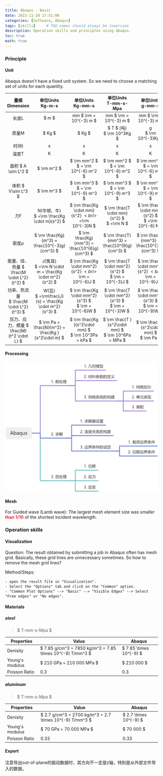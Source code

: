 ```yaml
---
title: Abaqus - Basic
date: 2023-11-28 17:51:00
categories: [Software, Abaqus]
tags: [skills]     # TAG names should always be lowercase
description: Operation skills and principles using Abaqus.
toc: true
math: true
---
```


### Principle
#### Unit
Abaqus doesn't have a fixed unit system. So we need to choose a matching set of units for each quantity.

| 量纲<br/>Dimension | 单位Units<br/>Kg-m-s | 单位Units<br/>Kg-mm-s | 单位Units<br/>T-mm-s-Mpa | 单位Units<br/>g-mm-s |
| :---: | :---: | :---: | :---: | :---: |
| 长度L | $ m $ | mm $ \rm = 10^{-3} m $ | mm $ \rm = 10^{-3} m $ | mm $ \rm = 10^{-3} m $ |
| 质量M | $ Kg $ | $ Kg $  | $ T $ (吨)<br/> $ \rm 10^3Kg $ | g <br/> $ \rm 10^{-3}Kg $ |
| 时间t | s | s | s | s |
| 温度T | K | K | K | K |
| 面积 $ A \sim L^2 $ | $ \rm m^2 $ | $ \rm mm^2 $ $ =  \rm 10^{-6} m^2 $ | $ \rm mm^2 $ $ =  \rm 10^{-6} m^2 $ | $ \rm mm^2 $ $ =  \rm 10^{-6} m^2 $ |
| 体积 $ V\sim L^3 $ | $ \rm m^3 $ | $ \rm mm^3 $ $ = \rm 10^{-9} m^3  $ | $ \rm mm^3 $ $ = \rm 10^{-9} m^3  $ | $ \rm mm^3 $ $ = \rm 10^{-9} m^3  $ |
| 力F | N(牛顿、牛)<br/> $ =\rm \frac{Kg \cdot m}{s^2} $ | $ \rm \frac{Kg \cdot mm}{s^2} $<br/>$ =\rm 10^{-3}N $ | $ \rm \frac{T \cdot mm}{s^2} $ <br/> $ =\rm N $ | $ \rm \frac{g \cdot mm}{s^2} $ <br/> $ =\rm 10^{-6} N $ |
| 密度ρ | $ \rm \frac{Kg}{m^3} = \frac{10^{-3}g}{cm^3} $ | $ \rm \frac{Kg}{mm^3} = \frac{10^{6}g}{cm^3} $ | $ \rm \frac{T}{mm^3} = \frac{10^{9}g}{cm^3} $ | $ \rm \frac{g}{mm^3} = \frac{10^{3}g}{cm^3} $ |
| 能量、焓、热量 $ \frac{M \cdot L^2}{t^2} $ | J(焦耳)<br/>$ =\rm N \cdot m = \frac{Kg \cdot m^2}{s^2} $ | $ \rm \frac{Kg \cdot mm^2}{s^2}  $<br/>$ \rm = 10^{-6}J $ | $ \rm \frac{T \cdot mm^2}{s^2}  $ <br/> $ \rm = 10^{-3}J $ | $ \rm \frac{g \cdot mm^2}{s^2}  $<br/>$ \rm = 10^{-9}J $ |
| 功率、热流量<br/> $ \frac{M \cdot L^2}{t^3} $ | W(瓦)<br/> $ =\rm\frac{J}{s} = \frac{Kg \cdot m^2}{s^3} $ | $ \rm \frac{Kg \cdot mm^2}{s^3}  $ <br/> $ \rm = 10^{-6}W $ | $ \rm \frac{T \cdot mm^2}{s^3}  $ <br/> $ \rm = 10^{-3}W $ | $ \rm \frac{g \cdot mm^2}{s^3}  $ <br/> $ \rm = 10^{-9}W $ |
| 压力、应力、模量 $ \frac{M}{t^2 \cdot L} $ | $ \rm Pa = \frac{N}{m^2} = \frac{Kg }{s^2\cdot m} $ | $ \rm \frac{Kg }{s^2\cdot mm} $ <br/> $ \rm 10^3Pa = kPa $ | $ \rm \frac{T }{s^2\cdot mm} $ <br/> $ \rm 10^6Pa = MPa $ | $ \rm \frac{g }{s^2\cdot mm} $ <br/> $ \rm Pa $ |


#### Processing
![](../assets/images/20250705001_abaqus1.jpeg)

#### Mesh
For Guided wave (Lamb wave): The largest mesh element size was smaller **<font style="color:#DF2A3F;">than 1/10</font>** of the shortest incident wavelength.

### Operation skills
#### Visualization
Question: The result obtained by submitting a job in Abaqus often has mesh grid. Basically, these grid lines are unnecessary sometimes. So how to remove the mesh grid lines?

Method/Steps: 

    - open the result file in "Visualization".
    - Select the "Options" tab and click on the "Common" option.
    - "Common Plot Options" --> "Basic" --> "Visible Edges" --> Select "Free edges" or "No edges".

#### Materials

##### steel
> $ T-mm-s-Mpa $

| Properties      | Value                                                      | Abaqus                  |
|-----------------|------------------------------------------------------------|-------------------------|
| Denisity        | $ 7.85 g/cm^3 = 7850 kg/m^3 = 7.85 \times 10^{-9} T/mm^3 $ | $ 7.85 \times 10^{-9} $ |
| Young's modulus | $ 210 GPa = 210 000 MPa $                                  | $  210 000 $            |
| Poisson Ratio   | 0.3                                                        | 0.3                     |


##### aluminum
> $ T-mm-s-Mpa $

| Properties      | Value                                                      | Abaqus                  |
|-----------------|------------------------------------------------------------|-------------------------|
| Denisity        | $ 2.7 g/cm^3 = 2700 kg/m^3 = 2.7 \times 10^{-9} T/mm^3 $   | $ 2.7 \times 10^{-9} $ |
| Young's modulus | $ 70 GPa = 70 000 MPa $                                    | $  70 000 $            |
| Poisson Ratio   | 0.33                                                       | 0.33                     |

#### Export

注意导出out-of-plane的振动数据时，其方向不一定是z轴，特别是从外部文件导入的数据。